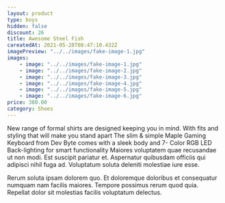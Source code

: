 ```yaml
---
layout: product
type: boys
hidden: false
discount: 26
title: Awesome Steel Fish
careatedAt: 2021-05-28T08:47:10.432Z
imagePreview: "../../images/fake-image-1.jpg"
images:
    - image: "../../images/fake-image-1.jpg"
    - image: "../../images/fake-image-2.jpg"
    - image: "../../images/fake-image-3.jpg"
    - image: "../../images/fake-image-4.jpg"
    - image: "../../images/fake-image-5.jpg"
    - image: "../../images/fake-image-6.jpg"
price: 380.00
category: Shoes
---
```

New range of formal shirts are designed keeping you in mind. With fits and styling that will make you stand apart
The slim & simple Maple Gaming Keyboard from Dev Byte comes with a sleek body and 7- Color RGB LED Back-lighting for smart functionality
Maiores voluptatem quae recusandae ut non modi. Est suscipit pariatur et. Aspernatur quibusdam officiis qui adipisci nihil fuga ad. Voluptatum soluta deleniti molestiae iure esse.
 Rerum soluta ipsam dolorem quo. Et doloremque doloribus et consequatur numquam nam facilis maiores. Tempore possimus rerum quod quia. Repellat dolor sit molestias facilis voluptatum delectus.
